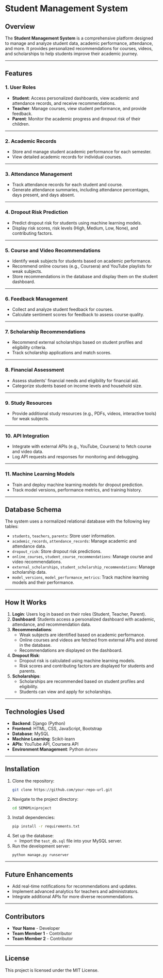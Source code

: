 # Student Management System

## Overview
The **Student Management System** is a comprehensive platform designed to manage and analyze student data, academic performance, attendance, and more. It provides personalized recommendations for courses, videos, and scholarships to help students improve their academic journey.

---

## Features

### 1. **User Roles**
- **Student**: Access personalized dashboards, view academic and attendance records, and receive recommendations.
- **Teacher**: Manage courses, view student performance, and provide feedback.
- **Parent**: Monitor the academic progress and dropout risk of their children.

---

### 2. **Academic Records**
- Store and manage student academic performance for each semester.
- View detailed academic records for individual courses.

---

### 3. **Attendance Management**
- Track attendance records for each student and course.
- Generate attendance summaries, including attendance percentages, days present, and days absent.

---

### 4. **Dropout Risk Prediction**
- Predict dropout risk for students using machine learning models.
- Display risk scores, risk levels (High, Medium, Low, None), and contributing factors.

---

### 5. **Course and Video Recommendations**
- Identify weak subjects for students based on academic performance.
- Recommend online courses (e.g., Coursera) and YouTube playlists for weak subjects.
- Store recommendations in the database and display them on the student dashboard.

---

### 6. **Feedback Management**
- Collect and analyze student feedback for courses.
- Calculate sentiment scores for feedback to assess course quality.

---

### 7. **Scholarship Recommendations**
- Recommend external scholarships based on student profiles and eligibility criteria.
- Track scholarship applications and match scores.

---

### 8. **Financial Assessment**
- Assess students' financial needs and eligibility for financial aid.
- Categorize students based on income levels and household size.

---

### 9. **Study Resources**
- Provide additional study resources (e.g., PDFs, videos, interactive tools) for weak subjects.

---

### 10. **API Integration**
- Integrate with external APIs (e.g., YouTube, Coursera) to fetch course and video data.
- Log API requests and responses for monitoring and debugging.

---

### 11. **Machine Learning Models**
- Train and deploy machine learning models for dropout prediction.
- Track model versions, performance metrics, and training history.

---

## Database Schema
The system uses a normalized relational database with the following key tables:
- `students`, `teachers`, `parents`: Store user information.
- `academic_records`, `attendance_records`: Manage academic and attendance data.
- `dropout_risk`: Store dropout risk predictions.
- `online_courses`, `student_course_recommendations`: Manage course and video recommendations.
- `external_scholarships`, `student_scholarship_recommendations`: Manage scholarship data.
- `model_versions`, `model_performance_metrics`: Track machine learning models and their performance.

---

## How It Works
1. **Login**: Users log in based on their roles (Student, Teacher, Parent).
2. **Dashboard**: Students access a personalized dashboard with academic, attendance, and recommendation data.
3. **Recommendations**:
   - Weak subjects are identified based on academic performance.
   - Online courses and videos are fetched from external APIs and stored in the database.
   - Recommendations are displayed on the dashboard.
4. **Dropout Risk**:
   - Dropout risk is calculated using machine learning models.
   - Risk scores and contributing factors are displayed for students and parents.
5. **Scholarships**:
   - Scholarships are recommended based on student profiles and eligibility.
   - Students can view and apply for scholarships.

---

## Technologies Used
- **Backend**: Django (Python)
- **Frontend**: HTML, CSS, JavaScript, Bootstrap
- **Database**: MySQL
- **Machine Learning**: Scikit-learn
- **APIs**: YouTube API, Coursera API
- **Environment Management**: Python `dotenv`

---

## Installation
1. Clone the repository:
   ```bash
   git clone https://github.com/your-repo-url.git
   ```
2. Navigate to the project directory:
   ```bash
   cd SEM6Miniproject
   ```
3. Install dependencies:
   ```bash
   pip install -r requirements.txt
   ```
4. Set up the database:
   - Import the `test_db.sql` file into your MySQL server.
5. Run the development server:
   ```bash
   python manage.py runserver
   ```

---

## Future Enhancements
- Add real-time notifications for recommendations and updates.
- Implement advanced analytics for teachers and administrators.
- Integrate additional APIs for more diverse recommendations.

---

## Contributors
- **Your Name** - Developer
- **Team Member 1** - Contributor
- **Team Member 2** - Contributor

---

## License
This project is licensed under the MIT License.